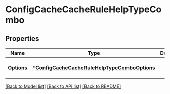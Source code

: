 # ConfigCacheCacheRuleHelpTypeCombo

## Properties
Name | Type | Description | Notes
------------ | ------------- | ------------- | -------------
**Options** | [***ConfigCacheCacheRuleHelpTypeComboOptions**](Config_Cache_CacheRuleHelpTypeCombo_options.md) |  | [optional] [default to null]

[[Back to Model list]](../README.md#documentation-for-models) [[Back to API list]](../README.md#documentation-for-api-endpoints) [[Back to README]](../README.md)

